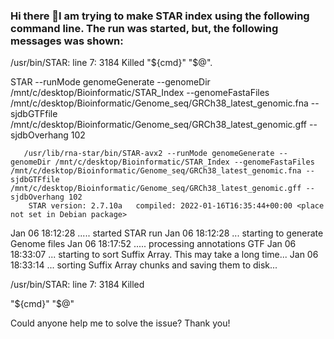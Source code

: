 ### Hi there 👋I am trying to make STAR index using the following command line. The run was started, but, the following messages was shown:
/usr/bin/STAR: line 7:  3184 Killed                  "${cmd}" "$@".



STAR --runMode genomeGenerate --genomeDir /mnt/c/desktop/Bioinformatic/STAR_Index --genomeFastaFiles /mnt/c/desktop/Bioinformatic/Genome_seq/GRCh38_latest_genomic.fna --sjdbGTFfile /mnt/c/desktop/Bioinformatic/Genome_seq/GRCh38_latest_genomic.gff --sjdbOverhang 102
       
       
       /usr/lib/rna-star/bin/STAR-avx2 --runMode genomeGenerate --genomeDir /mnt/c/desktop/Bioinformatic/STAR_Index --genomeFastaFiles /mnt/c/desktop/Bioinformatic/Genome_seq/GRCh38_latest_genomic.fna --sjdbGTFfile /mnt/c/desktop/Bioinformatic/Genome_seq/GRCh38_latest_genomic.gff --sjdbOverhang 102
        STAR version: 2.7.10a   compiled: 2022-01-16T16:35:44+00:00 <place not set in Debian package>

        
        
Jan 06 18:12:28 ..... started STAR run
Jan 06 18:12:28 ... starting to generate Genome files
Jan 06 18:17:52 ..... processing annotations GTF
Jan 06 18:33:07 ... starting to sort Suffix Array. This may take a long time...
Jan 06 18:33:14 ... sorting Suffix Array chunks and saving them to disk...

        
/usr/bin/STAR: line 7:  3184 Killed                

"${cmd}" "$@"

Could anyone help me to solve the issue? Thank you!
